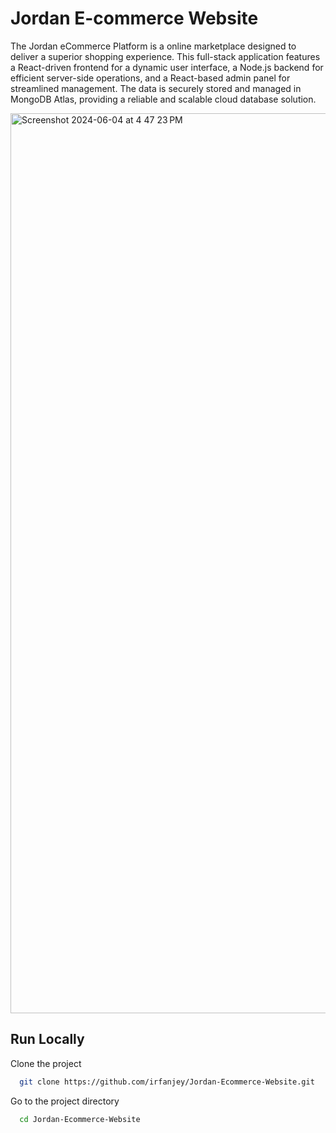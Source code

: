 # Jordan E-commerce Website

The Jordan eCommerce Platform is a online marketplace designed to deliver a superior shopping experience. This full-stack application features a React-driven frontend for a dynamic user interface, a Node.js backend for efficient server-side operations, and a React-based admin panel for streamlined management. The data is securely stored and managed in MongoDB Atlas, providing a reliable and scalable cloud database solution.

<img width="1440" alt="Screenshot 2024-06-04 at 4 47 23 PM" src="https://github.com/irfanjey/Jordan-Ecommerce-Website/assets/133928024/4b38a077-e9ce-4d32-9c9e-11b48d55b57a">

## Run Locally

Clone the project

```bash
  git clone https://github.com/irfanjey/Jordan-Ecommerce-Website.git
```

Go to the project directory

```bash
  cd Jordan-Ecommerce-Website
```

